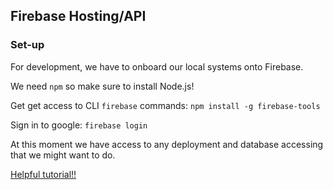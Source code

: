 ## Firebase Hosting/API

### Set-up

For development, we have to onboard our local systems onto Firebase.

We need `npm` so make sure to install Node.js!

Get get access to CLI `firebase` commands: `npm install -g firebase-tools`

Sign in to google: `firebase login`

At this moment we have access to any deployment and database accessing that we might want to do.

[Helpful tutorial!!](https://www.youtube.com/watch?v=mmmaeHBCTOw&list=PL4cUxeGkcC9he0kHAyiyr3dDO2xw0NWoP&index=1)